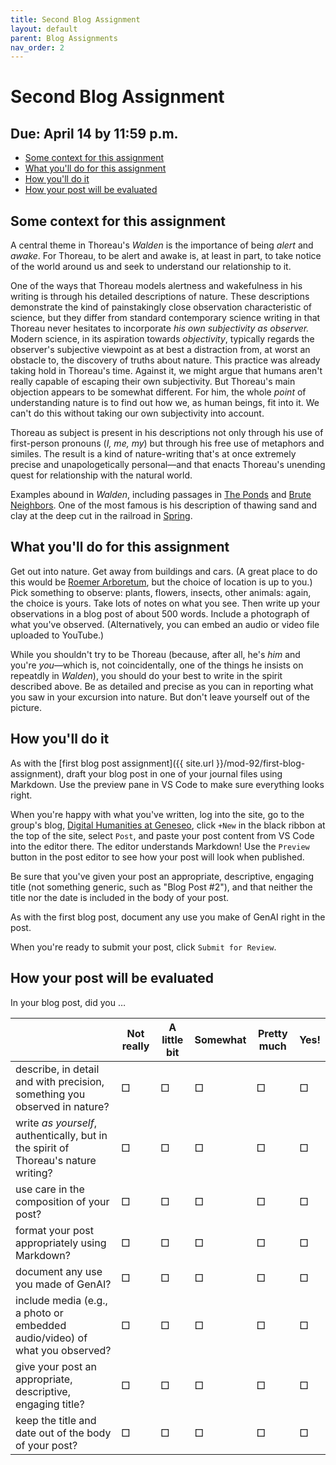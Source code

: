 ```yaml
---
title: Second Blog Assignment
layout: default
parent: Blog Assignments
nav_order: 2
---
```


# Second Blog Assignment

## Due: April 14 by 11:59 p.m.

- [Some context for this assignment](#some-context-for-this-assignment)
- [What you'll do for this assignment](#what-youll-do-for-this-assignment)
- [How you'll do it](#how-youll-do-it)
- [How your post will be evaluated](#how-your-post-will-be-evaluated)

## Some context for this assignment

A central theme in Thoreau's *Walden* is the importance of being *alert* and *awake*. For Thoreau, to be alert and awake is, at least in part, to take notice of the world around us and seek to understand our relationship to it.

One of the ways that Thoreau models alertness and wakefulness in his writing is through his detailed descriptions of nature. These descriptions demonstrate the kind of painstakingly close observation characteristic of science, but they differ from standard contemporary science writing in that Thoreau never hesitates to incorporate *his own subjectivity as observer.* Modern science, in its aspiration towards *objectivity*, typically regards the observer's subjective viewpoint as at best a distraction from, at worst an obstacle to, the discovery of truths about nature. This practice was already taking hold in Thoreau's time. Against it, we might argue that humans aren't really capable of escaping their own subjectivity. But Thoreau's main objection appears to be somewhat different. For him, the whole *point* of understanding nature is to find out how we, as human beings, fit into it. We can't do this without taking our own subjectivity into account.

Thoreau as subject is present in his descriptions not only through his use of first-person pronouns (*I, me, my*) but through his free use of metaphors and similes. The result is a kind of nature-writing that's at once extremely precise and unapologetically personal&mdash;and that enacts Thoreau's unending quest for relationship with the natural world.

Examples abound in *Walden*, including passages in [The Ponds](https://commons.digitalthoreau.org/walden/the-ponds/the-ponds-18-34/) and [Brute Neighbors](https://commons.digitalthoreau.org/walden/brute-neighbors/brute-neighbors-1-9/). One of the most famous is his description of thawing sand and clay at the deep cut in the railroad in [Spring](https://commons.digitalthoreau.org/walden/spring/spring-1-13/#pFpgmmdttotfwtsacaifdsoadcortIpmwvpnvcslstnfebrmmhbgmsrwiTwedfvrccmwlWfcosedwbfsllsbsoiwnbsbIsoioaeshpohlctvAftslovmhpsfdrayltllitslarclpbfblbea).


## What you'll do for this assignment

Get out into nature. Get away from buildings and cars. (A great place to do this would be [Roemer Arboretum](https://www.geneseo.edu/arboretum), but the choice of location is up to you.) Pick something to observe: plants, flowers, insects, other animals: again, the choice is yours. Take lots of notes on what you see. Then write up your observations in a blog post of about 500 words. Include a photograph of what you've observed. (Alternatively, you can embed an audio or video file uploaded to YouTube.)

While you shouldn't try to be Thoreau (because, after all, he's *him* and you're *you*&mdash;which is, not coincidentally, one of the things he insists on repeatdly in *Walden*), you should do your best to write in the spirit described above. Be as detailed and precise as you can in reporting what you saw in your excursion into nature. But don't leave yourself out of the picture.

## How you'll do it

As with the [first blog post assignment]({{ site.url }}/mod-92/first-blog-assignment), draft your blog post in one of your journal files using Markdown. Use the preview pane in VS Code to make sure everything looks right.

When you're happy with what you've written, log into the site, go to the group's blog, [Digital Humanities at Geneseo](https://dh.sunygeneseoenglish.org/), click `+New` in the black ribbon at the top of the site, select `Post`, and paste your post content from VS Code into the editor there. The editor understands Markdown! Use the `Preview` button in the post editor to see how your post will look when published.

Be sure that you've given your post an appropriate, descriptive, engaging title (not something generic, such as "Blog Post #2"), and that neither the title nor the date is included in the body of your post.

As with the first blog post, document any use you make of GenAI right in the post.

When you're ready to submit your post, click `Submit for Review`.

## How your post will be evaluated

In your blog post, did you &hellip;

|   | Not really | A little bit | Somewhat | Pretty much | Yes! |
| - | ---------- | ------------ | -------- | ----------- | ---- |
| describe, in detail and with precision, something you observed in nature? | &#x25A1; | &#x25A1; | &#x25A1; | &#x25A1; | &#x25A1; |
| write *as yourself*, authentically, but in the spirit of Thoreau's nature writing? | &#x25A1; | &#x25A1; | &#x25A1; | &#x25A1; | &#x25A1; |
| use care in the composition of your post? | &#x25A1; | &#x25A1; | &#x25A1; | &#x25A1; | &#x25A1; |
| format your post appropriately using Markdown? | &#x25A1; | &#x25A1; | &#x25A1; | &#x25A1; | &#x25A1; |
| document any use you made of GenAI? | &#x25A1; | &#x25A1; | &#x25A1; | &#x25A1; | &#x25A1; |
| include media (e.g., a photo or embedded audio/video) of what you observed? | &#x25A1; | &#x25A1; | &#x25A1; | &#x25A1; | &#x25A1; |
| give your post an appropriate, descriptive, engaging title? | &#x25A1; | &#x25A1; | &#x25A1; | &#x25A1; | &#x25A1; |
| keep the title and date out of the body of your post? | &#x25A1; | &#x25A1; | &#x25A1; | &#x25A1; | &#x25A1; |